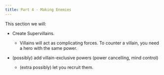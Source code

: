 ```yaml
---
title: Part 4 - Making Enemies
---
```


This section we will:

- Create Supervillains.

    - Villains will act as complicating forces. To counter a villain, you need a hero with the same power. 

- (possibly) add villain-exclusive powers (power cancelling, mind control)
    - (extra possibly) let you recruit them.